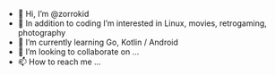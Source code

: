 - 👋 Hi, I’m @zorrokid
- 👀 In addition to coding I’m interested in Linux, movies, retrogaming, photography
- 🌱 I’m currently learning Go, Kotlin / Android
- 💞️ I’m looking to collaborate on ...
- 📫 How to reach me ...

<!---
zorrokid/zorrokid is a ✨ special ✨ repository because its `README.md` (this file) appears on your GitHub profile.
You can click the Preview link to take a look at your changes.
--->
